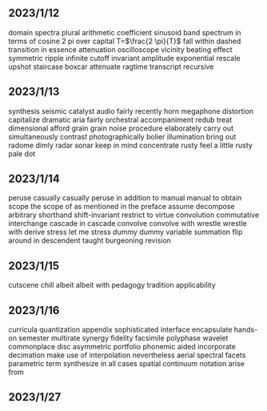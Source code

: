 ## 2023/1/12
domain
spectra
plural
arithmetic
coefficient
sinusoid
band
spectrum
in terms of
cosine
2 pi over capital T=$\frac{2 \pi}{T}$
fall within
dashed
transition
in essence
attenuation
oscilloscope
vicinity
beating effect
symmetric
ripple
infinite
cutoff
invariant
amplitude
exponential
rescale
upshot
staircase
boxcar
attenuate
ragtime
transcript
recursive

## 2023/1/13
synthesis
seismic
catalyst
audio
fairly recently
horn
megaphone
distortion
capitalize
dramatic
aria
fairly
orchestral
accompaniment
redub
treat
dimensional
afford
grain
grain noise
procedure
elaborately
carry out
simultaneously
contrast
photographically
bolier
illumination
bring out
radome
dimly
radar
sonar
keep in mind
concentrate
rusty
feel a little rusty
pale
dot

## 2023/1/14
peruse
casually
casually peruse
in addition to
manual
manual to obtain
scope
the scope of 
as mentioned in the preface
assume
decompose
arbitrary
shorthand
shift-invariant
restrict to
virtue
convolution
commutative
interchange
cascade
in cascade
convolve
convolve with
wrestle
wrestle with
derive
stress
let me stress
dummy
dummy variable
summation
flip around in
descendent
taught
burgeoning
revision

## 2023/1/15
cutscene
chill
albeit
albeit with
pedagogy
tradition
applicability

## 2023/1/16
curricula
quantization
appendix
sophisticated
interface
encapsulate
hands-on
semester
multirate
synergy
fidelity
facsimile
polyphase
wavelet
commonplace
disc
asymmetric
portfolio
phonemic
aided
incorporate
decimation
make use of
interpolation
nevertheless
aerial
spectral
facets
parametric
term
synthesize
in all cases
spatial
continuum
notation
arise from

## 2023/1/27






